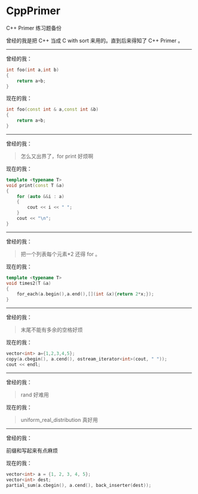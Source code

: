 # CppPrimer

C++ Primer 练习题备份

曾经的我是把 C++ 当成 C with sort 来用的。直到后来得知了 C++ Primer 。

---

曾经的我：

```c++
int foo(int a,int b)
{
    return a+b;
}
```

现在的我：

```c++
int foo(const int & a,const int &b)
{
    return a+b;
}
```

---

曾经的我：

> 怎么又出界了，for print 好烦啊

现在的我：

```c++
template <typename T>
void print(const T &a)
{
    for (auto &&i : a)
    {
        cout << i << " ";
    }
    cout << "\n";
}
```

---

曾经的我：

> 把一个列表每个元素*2 还得 for 。

现在的我：

```c++
template <typename T>
void times2(T &a)
{
    for_each(a.begin(),a.end(),[](int &x){return 2*x;});
}
```

---

曾经的我：

> 末尾不能有多余的空格好烦

现在的我：

```c++
vector<int> a={1,2,3,4,5};
copy(a.cbegin(), a.cend(), ostream_iterator<int>(cout, " "));
cout << endl;
```

---

曾经的我：

> rand 好难用

现在的我：

> uniform_real_distribution 真好用

---

曾经的我：

前缀和写起来有点麻烦

现在的我：

```c++
vector<int> a = {1, 2, 3, 4, 5};
vector<int> dest;
partial_sum(a.cbegin(), a.cend(), back_inserter(dest));
```
